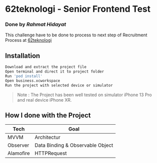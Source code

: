 # 62teknologi - Senior Frontend Test
### Done by _Rahmat Hidayat_

This challenge have to be done to process to next step of Recruitment Process at [62teknologi](https://www.62teknologi.com/)

## Installation
```sh
Download and extract the project file
Open terminal and direct it to project folder
Run 'pod install'
Open business.xcworkspace
Run the project with selected device or simulator
```
> Note : The Project has been well tested on simulator iPhone 13 Pro and real device iPhone XR.

## How I done with the Project
| Tech | Goal |
| ------ | ------ |
| MVVM | Architectur |
| Observer | Data Binding & Observable Object |
| Alamofire | HTTPRequest |
